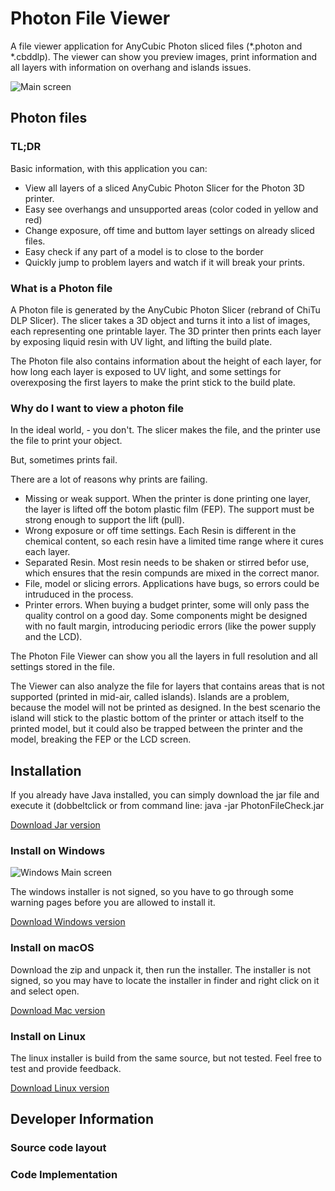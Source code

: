 # Photon File Viewer
A file viewer application for AnyCubic Photon sliced files (*.photon and *.cbddlp). The viewer can show you preview images, print information and all layers with information on overhang and islands issues.

![Main screen](https://github.com/Photonsters/PhotonFileViewer/raw/master/doc/screen1.png)

## Photon files

### TL;DR
Basic information, with this application you can:
- View all layers of a sliced AnyCubic Photon Slicer for the Photon 3D printer.
- Easy see overhangs and unsupported areas (color coded in yellow and red)
- Change exposure, off time and buttom layer settings on already sliced files.
- Easy check if any part of a model is to close to the border
- Quickly jump to problem layers and watch if it will break your prints.

### What is a Photon file
A Photon file is generated by the AnyCubic Photon Slicer (rebrand of ChiTu DLP Slicer). The slicer takes a 3D object and turns it into a list of images, each representing
one printable layer. The 3D printer then prints each layer by exposing liquid resin with UV light, and lifting the build plate.

The Photon file also contains information about the height of each layer, for how long each layer is exposed to UV light, and some settings for overexposing the first layers to make the print stick to the build plate.

### Why do I want to view a photon file
In the ideal world, - you don't. The slicer makes the file, and the printer use the file to print your object.

But, sometimes prints fail.

There are a lot of reasons why prints are failing.

- Missing or weak support. When the printer is done printing one layer, the layer is lifted off the botom plastic film (FEP). The support must be strong enough to support the lift (pull).
- Wrong exposure or off time settings. Each Resin is different in the chemical content, so each resin have a limited time range where it cures each layer.
- Separated Resin. Most resin needs to be shaken or stirred befor use, which ensures that the resin compunds are mixed in the correct manor.
- File, model or slicing errors. Applications have bugs, so errors could be intruduced in the process.
- Printer errors. When buying a budget printer, some will only pass the quality control on a good day. Some components might be designed with no fault margin, introducing periodic errors (like the power supply and the LCD).

The Photon File Viewer can show you all the layers in full resolution and all settings stored in the file.

The Viewer can also analyze the file for layers that contains areas that is not supported (printed in mid-air, called islands). Islands are a problem, because the model will not be printed as designed.
In the best scenario the island will stick to the plastic bottom of the printer or attach itself to the printed model, but it could also be trapped between the printer and the model, breaking the FEP or the LCD screen.



## Installation
If you already have Java installed, you can simply download the jar file and execute it (dobbeltclick or from command line: java -jar PhotonFileCheck.jar

[Download Jar version](https://github.com/Photonsters/PhotonFileViewer/raw/master/release/photonfileviewer-1.0.zip)


### Install on Windows
![Windows Main screen](https://github.com/Photonsters/PhotonFileViewer/raw/master/doc/windows.png)

The windows installer is not signed, so you have to go through some warning pages before you are allowed to install it.

[Download Windows version](https://github.com/Photonsters/PhotonFileViewer/raw/master/release/photonfileviewer-1.0-windows-installer.exe)


### Install on macOS
Download the zip and unpack it, then run the installer. The installer is not signed, so you may have to locate the installer in finder and right click on it and select open.

[Download Mac version](https://github.com/Photonsters/PhotonFileViewer/raw/master/release/photonfileviewer-1.0-osx-installer.zip)

### Install on Linux
The linux installer is build from the same source, but not tested. Feel free to test and provide feedback.

[Download Linux version](https://github.com/Photonsters/PhotonFileViewer/raw/master/release/release/photonfileviewer-1.0-linux-installer.run)

## Developer Information

### Source code layout

### Code Implementation
